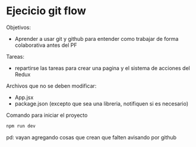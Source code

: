 # Ejecicio git flow

Objetivos:
- Aprender a usar git y github para entender como trabajar de forma colaborativa antes del PF

Tareas:
- repartirse las tareas para crear una pagina y el sistema de acciones del Redux

Archivos que no se deben modificar:
- App.jsx
- package.json (excepto que sea una libreria, notifiquen si es necesario)


Comando para iniciar el proyecto
```bash
npm run dev
```

pd: vayan agregando cosas que crean que falten avisando por github
